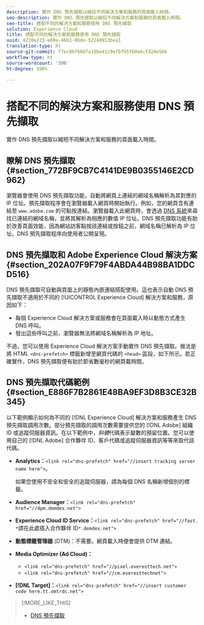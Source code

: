 ```yaml
---
description: 實作 DNS 預先擷取以縮短不同解決方案和服務的頁面載入時間。
seo-description: 實作 DNS 預先擷取以縮短不同解決方案和服務的頁面載入時間。
seo-title: 搭配不同的解決方案和服務使用 DNS 預先擷取
solution: Experience Cloud
title: 搭配不同的解決方案和服務使用 DNS 預先擷取
uuid: 4220e223-e00e-46b1-8bde-52248913bea1
translation-type: ht
source-git-commit: f7ec8bf6087a18be41c9efbf05f60e6cfd24e566
workflow-type: ht
source-wordcount: '398'
ht-degree: 100%

---
```



# 搭配不同的解決方案和服務使用 DNS 預先擷取

實作 DNS 預先擷取以縮短不同解決方案和服務的頁面載入時間。

## 瞭解 DNS 預先擷取 {#section_772BF9CB7C4141DE9B0355146E2CD962}

瀏覽器會使用 DNS 預先擷取功能，自動將網頁上連結的網域名稱解析為其對應的 IP 位址。預先擷取程序會在瀏覽器載入網頁時開始執行。例如，您的網頁含有連結至 `www.adobe.com` 的可點按連結。瀏覽器載入此網頁時，會透過 [DNS 系統](https://www.networksolutions.com/support/what-is-a-domain-name-server-dns-and-how-does-it-work/)來尋找已連結的網域名稱，並將其解析為相應的數值 IP 位址。DNS 預先擷取功能有助於改善頁面效能，因為網站訪客點按該連結或按鈕之前，網域名稱已解析為 IP 位址。DNS 預先擷取程序向使用者公開呈現。

## DNS 預先擷取和 Adobe Experience Cloud 解決方案 {#section_202A07F9F79F4ABDA44B98BA1DDCD516}

DNS 預先擷取可自動與頁面上的靜態內嵌連結搭配使用。這也表示自動 DNS 預先擷取不適用於不同的 [!UICONTROL Experience Cloud] 解決方案和服務，原因如下：

* 每個 Experience Cloud 解決方案或服務會在頁面載入時以動態方式產生 DNS 呼叫。
* 發出這些呼叫之前，瀏覽器無法將網域名稱解析為 IP 地址。

不過，您可以使用 Experience Cloud 解決方案手動實作 DNS 預先擷取。做法是將 HTML `<dns-prefetch>` 標籤新增至網頁代碼的 `<head>` 區段，如下所示。若正確實作，DNS 預先擷取便有助於節省數毫秒的網頁載時間。

## DNS 預先擷取代碼範例 {#section_E886F7B2861E48BA9EF3D8B3CE32B345}

以下範例顯示如何為不同的 [!DNL Experience Cloud] 解決方案和服務產生 DNS 預先擷取調用次數。部分預先擷取的調用次數需要提供您的 [!DNL Adobe] 組織 ID 或追蹤伺服器資訊。在以下範例中，*斜體*&#x200B;代碼表示變數的預留位置。您可以使用自己的 [!DNL Adobe] 合作夥伴 ID、客戶代碼或追蹤伺服器資訊等等來取代該代碼。

* **Analytics：**`<link rel="dns-prefetch" href="//insert tracking server name here">`。

   如果您使用不安全和安全的追蹤伺服器，請為每個 DNS 名稱新增個別的標籤。

* **Audience Manager：**`<link rel="dns-prefetch" href="//dpm.demdex.net">`

* **Experience Cloud ID Service：**`<link rel="dns-prefetch" href="//fast. *`請在此處插入合作夥伴 ID`*.demdex.net">`

* **動態標籤管理器** (DTM)：不需要。網頁載入時便會提供 DTM 連結。

* **Media Optimizer (Ad Cloud)：**

   * `<link rel="dns-prefetch" href="//pixel.everesttech.net">`
   * `<link rel="dns-prefetch" href="//cm.everesttechnet">`


* **[!DNL Target]：**`<link rel="dns-prefetch" href="//insert customer code here.tt.omtrdc.net">`

>[!MORE_LIKE_THIS]
>
>* [DNS 預先擷取](https://www.chromium.org/developers/design-documents/dns-prefetching)

